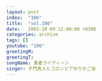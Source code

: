```yaml
---
layout: post
index:  "106"
title:  "vol.106"
date:   2003-10-09 12:00:00 +0300
categories: archive
tags: []
youtube: "106"
greetingM: 
greetingT: 
songName: 勇者ライディーン
singer: 子門真人とコロンビアゆりかご会
---
```

